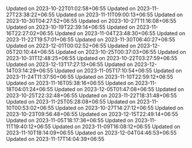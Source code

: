 
Updated on 2023-10-22T01:02:58+06:55
Updated on 2023-11-27T23:38:22+06:55
Updated on 2023-11-11T09:00:13+06:55
Updated on 2023-10-30T04:27:52+06:55
Updated on 2023-10-27T11:16:08+06:55
Updated on 2023-10-19T22:39:14+06:55
Updated on 2023-11-16T22:27:02+06:55
Updated on 2023-11-04T23:48:30+06:55
Updated on 2023-11-22T19:57:01+06:55
Updated on 2023-11-30T06:40:27+06:55
Updated on 2023-12-01T00:02:52+06:55
Updated on 2023-12-05T20:10:44+06:55
Updated on 2023-10-25T00:37:03+06:55
Updated on 2023-10-31T12:48:25+06:55
Updated on 2023-10-22T03:27:59+06:55
Updated on 2023-12-13T17:27:13+06:55
Updated on 2023-12-14T03:14:29+06:55
Updated on 2023-11-05T17:10:54+06:55
Updated on 2023-11-24T11:37:50+06:55
Updated on 2023-11-10T22:59:12+06:55
Updated on 2023-11-16T05:38:16+06:55
Updated on 2023-11-18T04:01:24+06:55
Updated on 2023-12-05T01:47:08+06:55
Updated on 2023-10-25T22:32:48+06:55
Updated on 2023-11-22T18:31:48+06:55
Updated on 2023-11-25T05:28:08+06:55
Updated on 2023-11-10T00:53:02+06:55
Updated on 2023-10-27T14:27:12+06:55
Updated on 2023-10-23T09:56:48+06:55
Updated on 2023-12-15T22:49:14+06:55
Updated on 2023-11-05T18:17:36+06:55
Updated on 2023-11-11T19:40:12+06:55
Updated on 2023-11-09T16:08:12+06:55
Updated on 2023-11-10T18:14:09+06:55
Updated on 2023-12-04T04:46:53+06:55
Updated on 2023-11-17T14:04:39+06:55